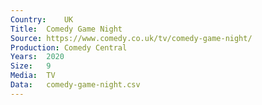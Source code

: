 ```yaml
---
Country:	UK
Title:	Comedy Game Night
Source:	https://www.comedy.co.uk/tv/comedy-game-night/
Production:	Comedy Central
Years:	2020
Size:	9
Media:	TV
Data:	comedy-game-night.csv
---
```

